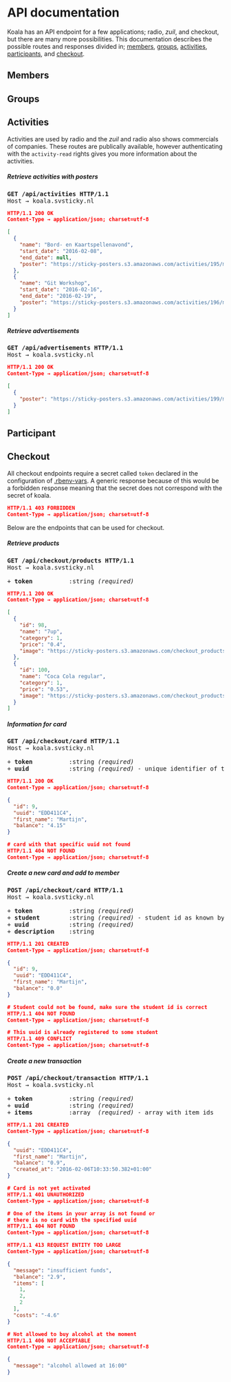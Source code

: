 # API documentation
Koala has an API endpoint for a few applications; radio, _zuil_, and checkout, but there are many more possibilities. This documentation describes the possible routes and responses divided in; [members](#members), [groups](#groups), [activities](#activities), [participants](#participants), and [checkout](#checkout).

## Members

## Groups

## Activities
Activities are used by radio and the _zuil_ and radio also shows commercials of companies. These routes are publically available, however authenticating with the `activity-read` rights gives you more information about the activities.

##### Retrieve activities with posters
<pre>
<b>GET /api/activities HTTP/1.1</b>
Host → koala.svsticky.nl
</pre>

```json
HTTP/1.1 200 OK
Content-Type → application/json; charset=utf-8

[
  {
    "name": "Bord- en Kaartspellenavond",
    "start_date": "2016-02-08",
    "end_date": null,
    "poster": "https://sticky-posters.s3.amazonaws.com/activities/195/medium/Poster_%281%29.png?1453461841"
  },
  {
    "name": "Git Workshop",
    "start_date": "2016-02-16",
    "end_date": "2016-02-19",
    "poster": "https://sticky-posters.s3.amazonaws.com/activities/196/medium/gitgud-poster.png?1453679092"
  }
]
```

##### Retrieve advertisements
<pre>
<b>GET /api/advertisements HTTP/1.1</b>
Host → koala.svsticky.nl
</pre>

```json
HTTP/1.1 200 OK
Content-Type → application/json; charset=utf-8

[
  {
    "poster": "https://sticky-posters.s3.amazonaws.com/activities/199/medium/conferentie.png?1453823170"
  }
]
```

## Participant


## Checkout
All checkout endpoints require a secret called `token` declared in the configuration of [.rbenv-vars](/.rbenv-vars-sample). A generic response because of this would be a forbidden response meaning that the secret does not correspond with the secret of koala.
```json
HTTP/1.1 403 FORBIDDEN
Content-Type → application/json; charset=utf-8
```
Below are the endpoints that can be used for checkout.



##### Retrieve products
<pre>
<b>GET /api/checkout/products HTTP/1.1</b>
Host → koala.svsticky.nl

+ <b>token</b>          :string <em>(required)</em>
</pre>

```json
HTTP/1.1 200 OK
Content-Type → application/json; charset=utf-8

[
  {
    "id": 98,
    "name": "7up",
    "category": 1,
    "price": "0.4",
    "image": "https://sticky-posters.s3.amazonaws.com/checkout_products/7?1433681363"
  },
  {
    "id": 100,
    "name": "Coca Cola regular",
    "category": 1,
    "price": "0.53",
    "image": "https://sticky-posters.s3.amazonaws.com/checkout_products/1?1433681225"
  }
]
```



##### Information for card
<pre>
<b>GET /api/checkout/card HTTP/1.1</b>
Host → koala.svsticky.nl

+ <b>token</b>          :string <em>(required)</em>
+ <b>uuid</b>           :string <em>(required)</em> - unique identifier of the OV-card
</pre>

```json
HTTP/1.1 200 OK
Content-Type → application/json; charset=utf-8

{
  "id": 9,
  "uuid": "EDD411C4",
  "first_name": "Martijn",
  "balance": "4.15"
}
```

```json
# card with that specific uuid not found
HTTP/1.1 404 NOT FOUND
Content-Type → application/json; charset=utf-8
```



##### Create a new card and add to member
<pre>
<b>POST /api/checkout/card HTTP/1.1</b>
Host → koala.svsticky.nl

+ <b>token</b>          :string <em>(required)</em>
+ <b>student</b>        :string <em>(required)</em> - student id as known by koala
+ <b>uuid</b>           :string <em>(required)</em>
+ <b>description</b>    :string
</pre>

```json
HTTP/1.1 201 CREATED
Content-Type → application/json; charset=utf-8

{
  "id": 9,
  "uuid": "EDD411C4",
  "first_name": "Martijn",
  "balance": "0.0"
}
```

```json
# Student could not be found, make sure the student id is correct
HTTP/1.1 404 NOT FOUND
Content-Type → application/json; charset=utf-8
```

```json
# This uuid is already registered to some student
HTTP/1.1 409 CONFLICT
Content-Type → application/json; charset=utf-8
```



##### Create a new transaction
<pre>
<b>POST /api/checkout/transaction HTTP/1.1</b>
Host → koala.svsticky.nl

+ <b>token</b>          :string <em>(required)</em>
+ <b>uuid</b>           :string <em>(required)</em>
+ <b>items</b>          :array  <em>(required)</em> - array with item ids
</pre>

```json
HTTP/1.1 201 CREATED
Content-Type → application/json; charset=utf-8

{
  "uuid": "EDD411C4",
  "first_name": "Martijn",
  "balance": "0.9",
  "created_at": "2016-02-06T10:33:50.382+01:00"
}
```

```json
# Card is not yet activated
HTTP/1.1 401 UNAUTHORIZED
Content-Type → application/json; charset=utf-8
```

```json
# One of the items in your array is not found or
# there is no card with the specified uuid
HTTP/1.1 404 NOT FOUND
Content-Type → application/json; charset=utf-8
```

```json
HTTP/1.1 413 REQUEST ENTITY TOO LARGE
Content-Type → application/json; charset=utf-8

{
  "message": "insufficient funds",
  "balance": "2.9",
  "items": [
    1,
    2,
    2
  ],
  "costs": "-4.6"
}
```

```json
# Not allowed to buy alcohol at the moment
HTTP/1.1 406 NOT ACCEPTABLE
Content-Type → application/json; charset=utf-8

{
  "message": "alcohol allowed at 16:00"
}
```
